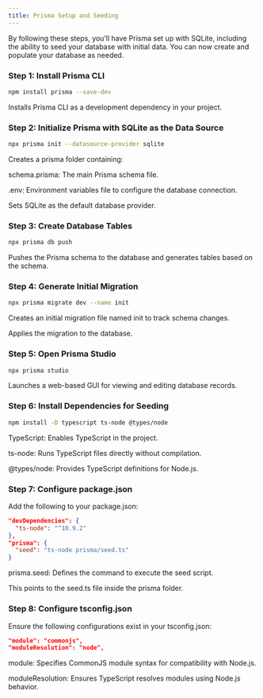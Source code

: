 ```yaml
---
title: Prisma Setup and Seeding
---
```


By following these steps, you’ll have Prisma set up with SQLite, including the ability to seed your database with initial data. You can now create and populate your database as needed.


### Step 1: Install Prisma CLI

```bash
npm install prisma --save-dev
```

Installs Prisma CLI as a development dependency in your project.

### Step 2: Initialize Prisma with SQLite as the Data Source

```bash
npx prisma init --datasource-provider sqlite
```

Creates a prisma folder containing:

schema.prisma: The main Prisma schema file.

.env: Environment variables file to configure the database connection.

Sets SQLite as the default database provider.

### Step 3: Create Database Tables

```bash
npx prisma db push
```

Pushes the Prisma schema to the database and generates tables based on the schema.

### Step 4: Generate Initial Migration

```bash
npx prisma migrate dev --name init
```

Creates an initial migration file named init to track schema changes.

Applies the migration to the database.

### Step 5: Open Prisma Studio

```bash
npx prisma studio
```

Launches a web-based GUI for viewing and editing database records.

### Step 6: Install Dependencies for Seeding

```bash
npm install -D typescript ts-node @types/node
```

TypeScript: Enables TypeScript in the project.

ts-node: Runs TypeScript files directly without compilation.

@types/node: Provides TypeScript definitions for Node.js.

### Step 7: Configure package.json

Add the following to your package.json:
```json
"devDependencies": {
  "ts-node": "^10.9.2"
},
"prisma": {
  "seed": "ts-node prisma/seed.ts"
}
```
prisma.seed: Defines the command to execute the seed script.

This points to the seed.ts file inside the prisma folder.

### Step 8: Configure tsconfig.json

Ensure the following configurations exist in your tsconfig.json:
```json
"module": "commonjs",
"moduleResolution": "node",
```
module: Specifies CommonJS module syntax for compatibility with Node.js.

moduleResolution: Ensures TypeScript resolves modules using Node.js behavior.


